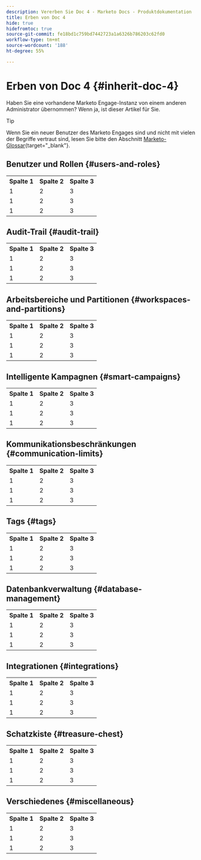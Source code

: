 ```yaml
---
description: Vererben Sie Doc 4 - Marketo Docs - Produktdokumentation
title: Erben von Doc 4
hide: true
hidefromtoc: true
source-git-commit: fe18bd1c759bd7442723a1a6326b786203c62fd0
workflow-type: tm+mt
source-wordcount: '188'
ht-degree: 55%

---
```


# Erben von Doc 4 {#inherit-doc-4}

Haben Sie eine vorhandene Marketo Engage-Instanz von einem anderen Administrator übernommen? Wenn ja, ist dieser Artikel für Sie.

>[!TIP]
>
>Wenn Sie ein neuer Benutzer des Marketo Engages sind und nicht mit vielen der Begriffe vertraut sind, lesen Sie bitte den Abschnitt [Marketo-Glossar](/help/marketo/getting-started/marketo-glossary.md){target="_blank"}.

## Benutzer und Rollen {#users-and-roles}

<table style="table-layout:auto"> 
 <tbody> 
  <tr> 
   <th>Spalte 1</th> 
   <th>Spalte 2</th>
   <th>Spalte 3</th>
  </tr> 
  <tr> 
   <td>1</td> 
   <td>2</td>
   <td>3</td>
  </tr>
  <tr> 
   <td>1</td> 
   <td>2</td>
   <td>3</td>
  </tr>
  <tr> 
   <td>1</td> 
   <td>2</td>
   <td>3</td>
  </tr>
 </tbody> 
</table>

## Audit-Trail {#audit-trail}

<table style="table-layout:auto"> 
 <tbody> 
  <tr> 
   <th>Spalte 1</th> 
   <th>Spalte 2</th>
   <th>Spalte 3</th>
  </tr> 
  <tr> 
   <td>1</td> 
   <td>2</td>
   <td>3</td>
  </tr>
  <tr> 
   <td>1</td> 
   <td>2</td>
   <td>3</td>
  </tr>
  <tr> 
   <td>1</td> 
   <td>2</td>
   <td>3</td>
  </tr>
 </tbody> 
</table>

## Arbeitsbereiche und Partitionen {#workspaces-and-partitions}

<table style="table-layout:auto"> 
 <tbody> 
  <tr> 
   <th>Spalte 1</th> 
   <th>Spalte 2</th>
   <th>Spalte 3</th>
  </tr> 
  <tr> 
   <td>1</td> 
   <td>2</td>
   <td>3</td>
  </tr>
  <tr> 
   <td>1</td> 
   <td>2</td>
   <td>3</td>
  </tr>
  <tr> 
   <td>1</td> 
   <td>2</td>
   <td>3</td>
  </tr>
 </tbody> 
</table>

## Intelligente Kampagnen {#smart-campaigns}

<table style="table-layout:auto"> 
 <tbody> 
  <tr> 
   <th>Spalte 1</th> 
   <th>Spalte 2</th>
   <th>Spalte 3</th>
  </tr> 
  <tr> 
   <td>1</td> 
   <td>2</td>
   <td>3</td>
  </tr>
  <tr> 
   <td>1</td> 
   <td>2</td>
   <td>3</td>
  </tr>
  <tr> 
   <td>1</td> 
   <td>2</td>
   <td>3</td>
  </tr>
 </tbody> 
</table>

## Kommunikationsbeschränkungen {#communication-limits}

<table style="table-layout:auto"> 
 <tbody> 
  <tr> 
   <th>Spalte 1</th> 
   <th>Spalte 2</th>
   <th>Spalte 3</th>
  </tr> 
  <tr> 
   <td>1</td> 
   <td>2</td>
   <td>3</td>
  </tr>
  <tr> 
   <td>1</td> 
   <td>2</td>
   <td>3</td>
  </tr>
  <tr> 
   <td>1</td> 
   <td>2</td>
   <td>3</td>
  </tr>
 </tbody> 
</table>

## Tags {#tags}

<table style="table-layout:auto"> 
 <tbody> 
  <tr> 
   <th>Spalte 1</th> 
   <th>Spalte 2</th>
   <th>Spalte 3</th>
  </tr> 
  <tr> 
   <td>1</td> 
   <td>2</td>
   <td>3</td>
  </tr>
  <tr> 
   <td>1</td> 
   <td>2</td>
   <td>3</td>
  </tr>
  <tr> 
   <td>1</td> 
   <td>2</td>
   <td>3</td>
  </tr>
 </tbody> 
</table>

## Datenbankverwaltung {#database-management}

<table style="table-layout:auto"> 
 <tbody> 
  <tr> 
   <th>Spalte 1</th> 
   <th>Spalte 2</th>
   <th>Spalte 3</th>
  </tr> 
  <tr> 
   <td>1</td> 
   <td>2</td>
   <td>3</td>
  </tr>
  <tr> 
   <td>1</td> 
   <td>2</td>
   <td>3</td>
  </tr>
  <tr> 
   <td>1</td> 
   <td>2</td>
   <td>3</td>
  </tr>
 </tbody> 
</table>

## Integrationen {#integrations}

<table style="table-layout:auto"> 
 <tbody> 
  <tr> 
   <th>Spalte 1</th> 
   <th>Spalte 2</th>
   <th>Spalte 3</th>
  </tr> 
  <tr> 
   <td>1</td> 
   <td>2</td>
   <td>3</td>
  </tr>
  <tr> 
   <td>1</td> 
   <td>2</td>
   <td>3</td>
  </tr>
  <tr> 
   <td>1</td> 
   <td>2</td>
   <td>3</td>
  </tr>
 </tbody> 
</table>

## Schatzkiste {#treasure-chest}

<table style="table-layout:auto"> 
 <tbody> 
  <tr> 
   <th>Spalte 1</th> 
   <th>Spalte 2</th>
   <th>Spalte 3</th>
  </tr> 
  <tr> 
   <td>1</td> 
   <td>2</td>
   <td>3</td>
  </tr>
  <tr> 
   <td>1</td> 
   <td>2</td>
   <td>3</td>
  </tr>
  <tr> 
   <td>1</td> 
   <td>2</td>
   <td>3</td>
  </tr>
 </tbody> 
</table>

## Verschiedenes {#miscellaneous}

<table style="table-layout:auto"> 
 <tbody> 
  <tr> 
   <th>Spalte 1</th> 
   <th>Spalte 2</th>
   <th>Spalte 3</th>
  </tr> 
  <tr> 
   <td>1</td> 
   <td>2</td>
   <td>3</td>
  </tr>
  <tr> 
   <td>1</td> 
   <td>2</td>
   <td>3</td>
  </tr>
  <tr> 
   <td>1</td> 
   <td>2</td>
   <td>3</td>
  </tr>
 </tbody> 
</table>
